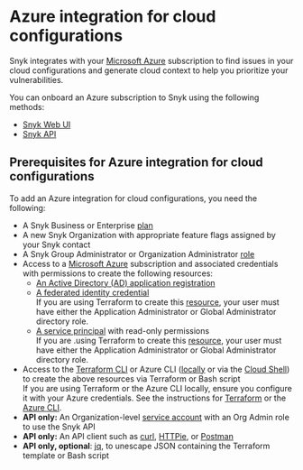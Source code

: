 # Azure integration for cloud configurations

Snyk integrates with your [Microsoft Azure](https://azure.microsoft.com/en-us/) subscription to find issues in your cloud configurations and generate cloud context to help you prioritize your vulnerabilities.

You can onboard an Azure subscription to Snyk using the following methods:

* [Snyk Web UI](azure-integration-web-ui/)
* [Snyk API](snyk-cloud-for-azure-api/)

## Prerequisites for Azure integration for cloud configurations

To add an Azure integration for cloud configurations, you need the following:

* A Snyk Business or Enterprise [plan](https://snyk.io/plans/)
* A new Snyk Organization with appropriate feature flags assigned by your Snyk contact
* A Snyk Group Administrator or Organization Administrator [role](broken-reference)
* Access to a [Microsoft Azure](https://azure.microsoft.com/en-us/) subscription and associated credentials with permissions to create the following resources:
  * [An Active Directory (AD) application registration](https://learn.microsoft.com/en-us/azure/active-directory/develop/app-objects-and-service-principals#application-registration)
  * [A federated identity credential](https://learn.microsoft.com/en-us/azure/active-directory/develop/workload-identity-federation)\
    If you are using Terraform to create this [resource](https://registry.terraform.io/providers/hashicorp/azuread/latest/docs/resources/application\_federated\_identity\_credential#api-permissions), your user must have either the Application Administrator or Global Administrator directory role.
  * [A service principal](https://learn.microsoft.com/en-us/azure/active-directory/develop/app-objects-and-service-principals#service-principal-object) with read-only permissions\
    If you are .using Terraform to create this [resource](https://registry.terraform.io/providers/hashicorp/azuread/latest/docs/resources/service\_principal), your user must have either the Application Administrator or Global Administrator directory role.
* Access to the [Terraform CLI](https://www.terraform.io/downloads) or Azure CLI ([locally](https://learn.microsoft.com/en-us/cli/azure/) or via the [Cloud Shell](https://portal.azure.com/#home)) to create the above resources via Terraform or Bash script\
  If you are using Terraform or the Azure CLI locally, ensure you configure it with your Azure credentials. See the instructions for [Terraform](https://registry.terraform.io/providers/hashicorp/azuread/latest/docs#authenticating-to-azure-active-directory) or the [Azure CLI](https://learn.microsoft.com/en-us/cli/azure/authenticate-azure-cli).
* **API only:** An Organization-level [service account](../../../getting-started-with-the-snyk-enterprise-plan/service-accounts/) with an Org Admin role to use the Snyk API
* **API only:** An API client such as [curl](https://curl.se/), [HTTPie](https://httpie.io/), or [Postman](https://www.postman.com/)
* **API only, optional**: [jq](https://stedolan.github.io/jq/), to unescape JSON containing the Terraform template or Bash script
